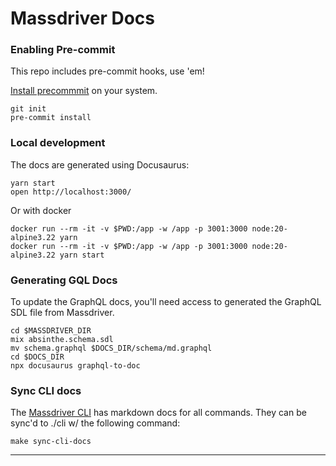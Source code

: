# Massdriver Docs

### Enabling Pre-commit

This repo includes pre-commit hooks, use 'em!

[Install precommmit](https://pre-commit.com/index.html#installation) on your system.

```shell
git init
pre-commit install
```

### Local development

The docs are generated using Docusaurus:

```shell
yarn start
open http://localhost:3000/
```

Or with docker

```shell
docker run --rm -it -v $PWD:/app -w /app -p 3001:3000 node:20-alpine3.22 yarn
docker run --rm -it -v $PWD:/app -w /app -p 3001:3000 node:20-alpine3.22 yarn start
```

### Generating GQL Docs

To update the GraphQL docs, you'll need access to generated the GraphQL SDL file from Massdriver.

```shell
cd $MASSDRIVER_DIR
mix absinthe.schema.sdl
mv schema.graphql $DOCS_DIR/schema/md.graphql
cd $DOCS_DIR
npx docusaurus graphql-to-doc
```

### Sync CLI docs

The [Massdriver CLI](https://github.com/massdriver-cloud/mass) has markdown docs for all commands. They can be sync'd to ./cli w/ the following command:

```shell
make sync-cli-docs
```
---
